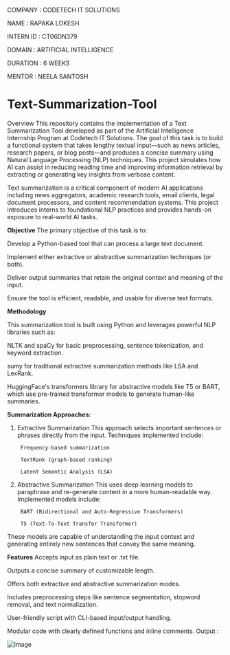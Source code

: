 COMPANY    : CODETECH IT SOLUTIONS

NAME       : RAPAKA LOKESH

INTERN ID  : CT06DN379

DOMAIN     : ARTIFICIAL INTELLIGENCE

DURATION   : 6 WEEKS

MENTOR     : NEELA SANTOSH

# Text-Summarization-Tool

Overview
This repository contains the implementation of a Text Summarization Tool developed as part of the Artificial Intelligence Internship Program at Codetech IT Solutions. The goal of this task is to build a functional system that takes lengthy textual input—such as news articles, research papers, or blog posts—and produces a concise summary using Natural Language Processing (NLP) techniques. This project simulates how AI can assist in reducing reading time and improving information retrieval by extracting or generating key insights from verbose content.

Text summarization is a critical component of modern AI applications including news aggregators, academic research tools, email clients, legal document processors, and content recommendation systems. This project introduces interns to foundational NLP practices and provides hands-on exposure to real-world AI tasks.

**Objective**
The primary objective of this task is to:

Develop a Python-based tool that can process a large text document.

Implement either extractive or abstractive summarization techniques (or both).

Deliver output summaries that retain the original context and meaning of the input.

Ensure the tool is efficient, readable, and usable for diverse text formats.

**Methodology**

This summarization tool is built using Python and leverages powerful NLP libraries such as:

NLTK and spaCy for basic preprocessing, sentence tokenization, and keyword extraction.

sumy for traditional extractive summarization methods like LSA and LexRank.

HuggingFace's transformers library for abstractive models like T5 or BART, which use pre-trained transformer models to generate human-like summaries.

**Summarization Approaches:**
1. Extractive Summarization
This approach selects important sentences or phrases directly from the input. Techniques implemented include:

        Frequency-based summarization
        
        TextRank (graph-based ranking)
        
        Latent Semantic Analysis (LSA)

2. Abstractive Summarization
This uses deep learning models to paraphrase and re-generate content in a more human-readable way. Implemented models include:

        BART (Bidirectional and Auto-Regressive Transformers)
        
        T5 (Text-To-Text Transfer Transformer)

These models are capable of understanding the input context and generating entirely new sentences that convey the same meaning.

**Features**
Accepts input as plain text or .txt file.

Outputs a concise summary of customizable length.

Offers both extractive and abstractive summarization modes.

Includes preprocessing steps like sentence segmentation, stopword removal, and text normalization.

User-friendly script with CLI-based input/output handling.

Modular code with clearly defined functions and inline comments.
Output :

![Image](https://github.com/user-attachments/assets/f179d14c-7203-47d6-8cfb-b89443bfed0a)

